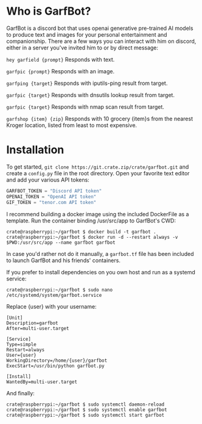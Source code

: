 Who is GarfBot?
======

GarfBot is a discord bot that uses openai generative pre-trained AI models to produce text and images for your personal entertainment and companionship. There are a few ways you can interact with him on discord, either in a server you've invited him to or by direct message:

`hey garfield {prompt}`
Responds with text.

`garfpic {prompt}`
Responds with an image.

`garfping {target}`
Responds with iputils-ping result from target.

`garfpic {target}`
Responds with dnsutils lookup result from target.

`garfpic {target}`
Responds with nmap scan result from target.

`garfshop {item} {zip}`
Responds with 10 grocery {item}s from the nearest Kroger location, listed from least to most expensive.

Installation
======

To get started, `git clone https://git.crate.zip/crate/garfbot.git` and create a `config.py` file in the root directory.
Open your favorite text editor and add your various API tokens:

```python
GARFBOT_TOKEN = "Discord API token"
OPENAI_TOKEN = "OpenAI API token"
GIF_TOKEN = "tenor.com API token"
```

I recommend building a docker image using the included DockerFile as a template. Run the container binding /usr/src/app to GarfBot's CWD:

```console
crate@raspberrypi:~/garfbot $ docker build -t garfbot .
crate@raspberrypi:~/garfbot $ docker run -d --restart always -v $PWD:/usr/src/app --name garfbot garfbot
```
In case you'd rather not do it manually, a `garfbot.tf` file has been included to launch GarfBot and his friends' containers.

If you prefer to install dependencies on you own host and run as a systemd service:

```console
crate@raspberrypi:~/garfbot $ sudo nano /etc/systemd/system/garfbot.service
```
Replace {user} with your username:
```console
[Unit]
Description=garfbot
After=multi-user.target

[Service]
Type=simple
Restart=always
User={user}
WorkingDirectory=/home/{user}/garfbot
ExecStart=/usr/bin/python garfbot.py

[Install]
WantedBy=multi-user.target
```
And finally:
```console
crate@raspberrypi:~/garfbot $ sudo systemctl daemon-reload
crate@raspberrypi:~/garfbot $ sudo systemctl enable garfbot
crate@raspberrypi:~/garfbot $ sudo systemctl start garfbot
```